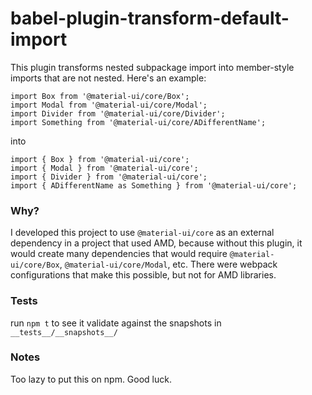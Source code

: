 
# babel-plugin-transform-default-import

This plugin transforms nested subpackage import into member-style imports that are not nested. Here's an example:

```
import Box from '@material-ui/core/Box';
import Modal from '@material-ui/core/Modal';
import Divider from '@material-ui/core/Divider';
import Something from '@material-ui/core/ADifferentName';
```

into

```
import { Box } from '@material-ui/core';
import { Modal } from '@material-ui/core';
import { Divider } from '@material-ui/core';
import { ADifferentName as Something } from '@material-ui/core';
```

### Why?

I developed this project to use `@material-ui/core` as an external dependency in a project that used AMD, because without this plugin, it would create many dependencies that would require `@material-ui/core/Box`, `@material-ui/core/Modal`, etc.
There were webpack configurations that make this possible, but not for AMD libraries.

### Tests
run `npm t` to see it validate against the snapshots in `__tests__/__snapshots__/`

### Notes

Too lazy to put this on npm. Good luck.